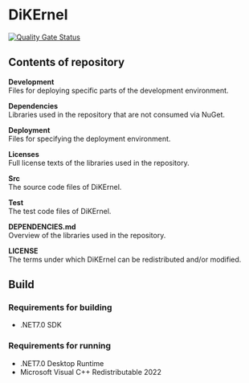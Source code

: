 # DiKErnel
[![Quality Gate Status](https://sonarcloud.io/api/project_badges/measure?project=Deltares_DiKErnel&metric=alert_status)](https://sonarcloud.io/summary/new_code?id=Deltares_DiKErnel)

## Contents of repository

**Development**\
Files for deploying specific parts of the development environment.

**Dependencies**\
Libraries used in the repository that are not consumed via NuGet.

**Deployment**\
Files for specifying the deployment environment.

**Licenses**\
Full license texts of the libraries used in the repository.

**Src**\
The source code files of DiKErnel.

**Test**\
The test code files of DiKErnel.

**DEPENDENCIES.md**\
Overview of the libraries used in the repository.

**LICENSE**\
The terms under which DiKErnel can be redistributed and/or modified.

## Build

### Requirements for building
- .NET7.0 SDK

### Requirements for running
- .NET7.0 Desktop Runtime
- Microsoft Visual C++ Redistributable 2022